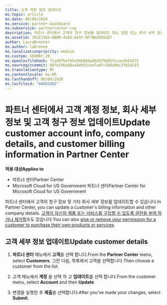 ```yaml
---
title: 고객 계정 정보 업데이트
ms.topic: article
ms.date: 06/08/2020
ms.service: partner-dashboard
ms.subservice: partnercenter-csp
description: 파트너 센터에서 고객의 청구 정보를 업데이트 하는 방법 또는 회사 세부 정보를 업데이트 하는 방법을 알아봅니다.
ms.assetid: 7ECE7165-0B0D-4183-845F-9F7B62056207
author: LauraBrenner
ms.author: labrenne
ms.localizationpriority: medium
ms.custom: SEOMAY.20
ms.openlocfilehash: f1ad9fbefd5c89568dad02d79dd27ccae2b63472
ms.sourcegitcommit: 8b7ef46a88aa5eb52ceefadfc5b0a06c3702d123
ms.translationtype: MT
ms.contentlocale: ko-KR
ms.lasthandoff: 06/09/2020
ms.locfileid: "84603902"
---
```

# <a name="update-customer-account-info-company-details-and-customer-billing-information-in-partner-center"></a><span data-ttu-id="86a09-103">파트너 센터에서 고객 계정 정보, 회사 세부 정보 및 고객 청구 정보 업데이트</span><span class="sxs-lookup"><span data-stu-id="86a09-103">Update customer account info, company details, and customer billing information in Partner Center</span></span>

<span data-ttu-id="86a09-104">**적용 대상**</span><span class="sxs-lookup"><span data-stu-id="86a09-104">**Applies to**</span></span>

- <span data-ttu-id="86a09-105">파트너 센터</span><span class="sxs-lookup"><span data-stu-id="86a09-105">Partner Center</span></span>
- <span data-ttu-id="86a09-106">Microsoft Cloud for US Government 파트너 센터</span><span class="sxs-lookup"><span data-stu-id="86a09-106">Partner Center for Microsoft Cloud for US Government</span></span>

<span data-ttu-id="86a09-107">파트너 센터에서 고객의 청구 정보 및 기타 회사 세부 정보를 업데이트할 수 있습니다.</span><span class="sxs-lookup"><span data-stu-id="86a09-107">In Partner Center, you can update a customer's billing information and other company details.</span></span> <span data-ttu-id="86a09-108">[고객이 자신의 제품 또는 서비스를 구입할 수 있도록 권한을 부여 하거나 제거할](give-customers-permission.md)수도 있습니다.</span><span class="sxs-lookup"><span data-stu-id="86a09-108">You can also [give or remove your permission for a customer to purchase their own products or services](give-customers-permission.md).</span></span>

## <a name="update-customer-details"></a><span data-ttu-id="86a09-109">고객 세부 정보 업데이트</span><span class="sxs-lookup"><span data-stu-id="86a09-109">Update customer details</span></span>

1. <span data-ttu-id="86a09-110">**파트너 센터** 메뉴에서 **고객**을 선택 합니다.</span><span class="sxs-lookup"><span data-stu-id="86a09-110">From the **Partner Center** menu, select **Customers**.</span></span> <span data-ttu-id="86a09-111">그런 다음, 목록에서 고객을 선택합니다.</span><span class="sxs-lookup"><span data-stu-id="86a09-111">Then choose a customer from the list.</span></span>

2. <span data-ttu-id="86a09-112">고객 메뉴에서 **계정** 을 선택 하 고 **업데이트**를 선택 합니다.</span><span class="sxs-lookup"><span data-stu-id="86a09-112">From the customer menu, select **Account** and then **Update**.</span></span>

3. <span data-ttu-id="86a09-113">변경을 실행한 후 **제출**을 선택합니다.</span><span class="sxs-lookup"><span data-stu-id="86a09-113">After you've made your changes, select **Submit**.</span></span>